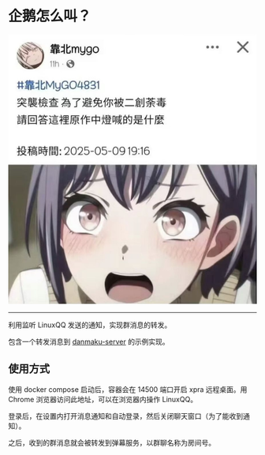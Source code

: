 # 企鹅怎么叫？

![咕咕嘎嘎](./images/gugugaga.jpg)

---

利用监听 LinuxQQ 发送的通知，实现群消息的转发。

包含一个转发消息到 [danmaku-server](https://github.com/PKUOriginalFire/danmaku-server) 的示例实现。

## 使用方式

使用 docker compose 启动后，容器会在 14500 端口开启 xpra 远程桌面。用 Chrome 浏览器访问此地址，可以在浏览器内操作 LinuxQQ。

登录后，在设置内打开消息通知和自动登录，然后关闭聊天窗口（为了能收到通知）。

之后，收到的群消息就会被转发到弹幕服务，以群聊名称为房间号。
